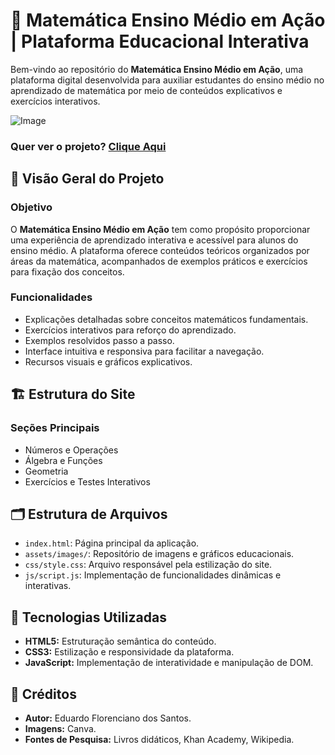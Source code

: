 # 📘 Matemática Ensino Médio em Ação | Plataforma Educacional Interativa

Bem-vindo ao repositório do **Matemática Ensino Médio em Ação**, uma plataforma digital desenvolvida para auxiliar estudantes do ensino médio no aprendizado de matemática por meio de conteúdos explicativos e exercícios interativos.

![Image](https://github.com/user-attachments/assets/447fac65-5bef-4d90-8df2-5a3e5dd31620)

<h3>Quer ver o projeto? <a href="https://eduardoflorenciano.github.io/Matematica_Ensino_Medio_Em_Acao/">Clique Aqui</a></h3>

## 👀 Visão Geral do Projeto

### Objetivo
O **Matemática Ensino Médio em Ação** tem como propósito proporcionar uma experiência de aprendizado interativa e acessível para alunos do ensino médio. A plataforma oferece conteúdos teóricos organizados por áreas da matemática, acompanhados de exemplos práticos e exercícios para fixação dos conceitos.

### Funcionalidades
- Explicações detalhadas sobre conceitos matemáticos fundamentais.
- Exercícios interativos para reforço do aprendizado.
- Exemplos resolvidos passo a passo.
- Interface intuitiva e responsiva para facilitar a navegação.
- Recursos visuais e gráficos explicativos.

## 🏗️ Estrutura do Site

### **Seções Principais**

- Números e Operações
- Álgebra e Funções
- Geometria
- Exercícios e Testes Interativos

## 🗂️ Estrutura de Arquivos

- `index.html`: Página principal da aplicação.
- `assets/images/`: Repositório de imagens e gráficos educacionais.
- `css/style.css`: Arquivo responsável pela estilização do site.
- `js/script.js`: Implementação de funcionalidades dinâmicas e interativas.

## 🤖 Tecnologias Utilizadas

- **HTML5:** Estruturação semântica do conteúdo.
- **CSS3:** Estilização e responsividade da plataforma.
- **JavaScript:** Implementação de interatividade e manipulação de DOM.

## 🔎 Créditos

- **Autor:** Eduardo Florenciano dos Santos.
- **Imagens:** Canva.
- **Fontes de Pesquisa:** Livros didáticos, Khan Academy, Wikipedia.
